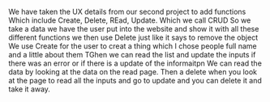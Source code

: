We have taken the UX details from our second project to add functions
Which include Create, Delete, REad, Update. Which we call CRUD
So we take a data we have the user put into the website and show it with all these different functions
we then use Delete just like it says to remove the object
We use Create for the user to creat a thing which I chose people full name and a little about them
TGhen we can read the list and update the inputs if there was an error or if there is a update of the informaitpn
We can read the data by looking at the data on the read page.
Then a delete when you look at the page to read all the inputs and go to update and you can delete it and take it away.

